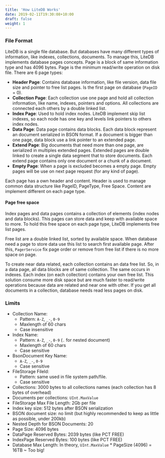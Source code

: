```yaml
---
title: 'How LiteDB Works'
date: 2019-02-11T19:30:08+10:00
draft: false
weight: 1
---
```


### File Format

LiteDB is a single file database. But databases have many different types of information, like indexes, collections, documents. To manage this, LiteDB implements database pages concepts. Page is a block of same information type and has 4096 bytes. Page is the minimum read/write operation on disk file. There are 6 page types:

- **Header Page**: Contains database information, like file version, data file size and pointer to free list pages. Is the first page on database (`PageID` = 0).
- **Collection Page**: Each collection use one page and hold all collection information, like name, indexes, pointers and options. All collections are connected each others by a double linked list.
- **Index Page**: Used to hold index nodes. LiteDB implement skip list indexes, so each node has one key and levels link pointers to others index nodes.
- **Data Page**: Data page contains data blocks. Each data block represent an document serialized in BSON format. If a document is bigger than one page, data block use a link pointer to an extended page.
- **Extend Page**: Big documents that need more than one page, are serialized in multiples extended pages. Extended pages are double linked to create a single data segment that to store documents. Each extend page contains only one document or a chunk of a document.
- **Empty Page**: When a page is excluded becomes a empty page. Empty pages will be use on next page request (for any kind of page).

Each page has a own header and content. Header is used to manage common data structure like PageID, PageType, Free Space. Content are implement different on each page type.

#### Page free space

Index pages and data pages contains a collection of elements (index nodes and data blocks). This pages can store data and keep with available space to more. To hold this free space on each page type, LiteDB implements free list pages.

Free list are a double linked list, sorted by available space. When database need a page to store data use this list to search first available page. After this, `PagerService` fix page order or remove from free list if there is no more space on page.

To create near data related, each collection contains an data free list. So, in a data page, all data blocks are of same collection. The same occurs in indexes. Each index (on each collection) contains your own free list. This solution consume more disk space but are much faster to read/write operations because data are related and near one with other. If you get all documents in a collection, database needs read less pages on disk.

### Limits

- Collection Name:
    - Pattern: `A-Z`, `_-`, `0-9`
    - Maxlength of 60 chars
    - Case insensitive
- Index Name: 
    - Pattern: `A-Z`, `_-`, `0-9` (`.` for nested document)
    - Maxlength of 60 chars
    - Case sensitive
- BsonDocument Key Name: 
    - `A-Z`, `_-`, `0-9`
    - Case sensitive
- FileStorage FileId:
    - Pattern: same used in file system path/file.
    - Case sensitive
- Collections: 3000 bytes to all collections names (each collection has 8 bytes of overhead)
- Documents per collections: `UInt.MaxValue`
- FileStorage Max File Length: 2Gb per file
- Index key size: 512 bytes after BSON serialization
- BSON document size: no limit (but highly recommended to keep as little as possible, under 200kb)
- Nested Depth for BSON Documents: 20 
- Page Size: 4096 bytes
- DataPage Reserved Bytes: 2039 bytes (like PCT FREE)
- IndexPage Reserved Bytes: 100 bytes (like PCT FREE)
- Database Max Length: In theory, `UInt.MaxValue` * PageSize (4096) = 16TB ~ Too big!
